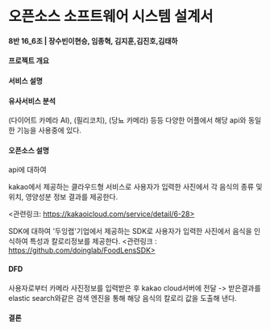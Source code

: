 # 오픈소스 소프트웨어 시스템 설계서

#### 8반 16_6조 | 장수빈이현승, 임종혁, 김지훈,김진호,김태하



#### 프로젝트 개요



#### 서비스 설명



#### 유사서비스 분석

(다이어트 카메라 AI), (필리코치), (당뇨 카메라) 등등 다양한 어플에서 해당 api와 동일한 기능을 사용중에 있다.

#### 오픈소스 설명

<kakao i vision> api에 대하여

kakao에서 제공하는 클라우드형 서비스로 사용자가 입력한 사진에서 각 음식의 종류 및 위치, 영양성분 정보 결과를 제공한다.

<관련링크: https://kakaoicloud.com/service/detail/6-28>

<FoodLends> SDK에 대하여
'두잉랩'기업에서 제공하는 SDK로 사용자가 입력한 사진에서 음식을 인식하여 특성과 칼로리정보를 제공한다. 
<관련링크 : https://github.com/doinglab/FoodLensSDK>

#### DFD

사용자로부터 카메라 사진정보를 입력받은 후 kakao cloud서버에 전달 -> 받은결과를 elastic search와같은 검색 엔진을 통해 해당 음식의 칼로리 값을 도출해 낸다.

#### 결론









